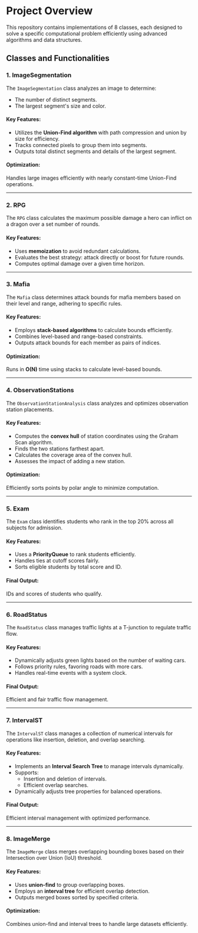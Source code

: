 # Project Overview

This repository contains implementations of 8 classes, each designed to solve a specific computational problem efficiently using advanced algorithms and data structures.

## Classes and Functionalities

### 1. **ImageSegmentation**

The `ImageSegmentation` class analyzes an image to determine:
- The number of distinct segments.
- The largest segment's size and color.

#### Key Features:
- Utilizes the **Union-Find algorithm** with path compression and union by size for efficiency.
- Tracks connected pixels to group them into segments.
- Outputs total distinct segments and details of the largest segment.

#### Optimization:
Handles large images efficiently with nearly constant-time Union-Find operations.

---

### 2. **RPG**

The `RPG` class calculates the maximum possible damage a hero can inflict on a dragon over a set number of rounds.

#### Key Features:
- Uses **memoization** to avoid redundant calculations.
- Evaluates the best strategy: attack directly or boost for future rounds.
- Computes optimal damage over a given time horizon.

---

### 3. **Mafia**

The `Mafia` class determines attack bounds for mafia members based on their level and range, adhering to specific rules.

#### Key Features:
- Employs **stack-based algorithms** to calculate bounds efficiently.
- Combines level-based and range-based constraints.
- Outputs attack bounds for each member as pairs of indices.

#### Optimization:
Runs in **O(N)** time using stacks to calculate level-based bounds.

---

### 4. **ObservationStations**

The `ObservationStationAnalysis` class analyzes and optimizes observation station placements.

#### Key Features:
- Computes the **convex hull** of station coordinates using the Graham Scan algorithm.
- Finds the two stations farthest apart.
- Calculates the coverage area of the convex hull.
- Assesses the impact of adding a new station.

#### Optimization:
Efficiently sorts points by polar angle to minimize computation.

---

### 5. **Exam**

The `Exam` class identifies students who rank in the top 20% across all subjects for admission.

#### Key Features:
- Uses a **PriorityQueue** to rank students efficiently.
- Handles ties at cutoff scores fairly.
- Sorts eligible students by total score and ID.

#### Final Output:
IDs and scores of students who qualify.

---

### 6. **RoadStatus**

The `RoadStatus` class manages traffic lights at a T-junction to regulate traffic flow.

#### Key Features:
- Dynamically adjusts green lights based on the number of waiting cars.
- Follows priority rules, favoring roads with more cars.
- Handles real-time events with a system clock.

#### Final Output:
Efficient and fair traffic flow management.

---

### 7. **IntervalST**

The `IntervalST` class manages a collection of numerical intervals for operations like insertion, deletion, and overlap searching.

#### Key Features:
- Implements an **Interval Search Tree** to manage intervals dynamically.
- Supports:
  - Insertion and deletion of intervals.
  - Efficient overlap searches.
- Dynamically adjusts tree properties for balanced operations.

#### Final Output:
Efficient interval management with optimized performance.

---

### 8. **ImageMerge**

The `ImageMerge` class merges overlapping bounding boxes based on their Intersection over Union (IoU) threshold.

#### Key Features:
- Uses **union-find** to group overlapping boxes.
- Employs an **interval tree** for efficient overlap detection.
- Outputs merged boxes sorted by specified criteria.

#### Optimization:
Combines union-find and interval trees to handle large datasets efficiently.




